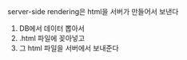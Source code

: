 server-side rendering은 html을 서버가 만들어서 보낸다 
1. DB에서 데이터 뽑아서
2. .html 파일에 꽂아넣고
3. 그 html 파일을 서버에서 보내준다